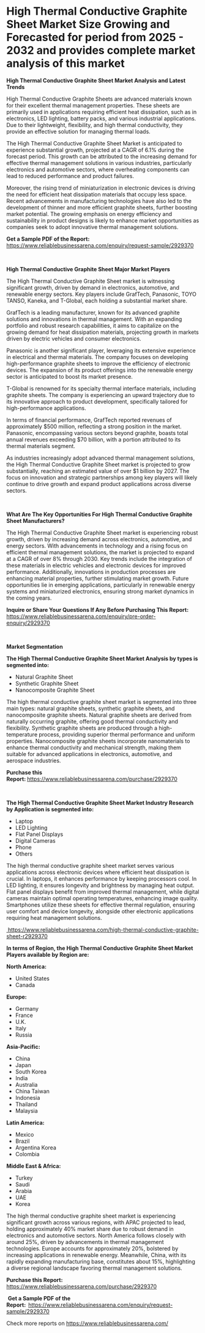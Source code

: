 <p><h1>High Thermal Conductive Graphite Sheet Market Size Growing and Forecasted for period from 2025 - 2032 and provides complete market analysis of this market</h1></p><p><strong>High Thermal Conductive Graphite Sheet Market Analysis and Latest Trends</strong></p>
<p><p>High Thermal Conductive Graphite Sheets are advanced materials known for their excellent thermal management properties. These sheets are primarily used in applications requiring efficient heat dissipation, such as in electronics, LED lighting, battery packs, and various industrial applications. Due to their lightweight, flexibility, and high thermal conductivity, they provide an effective solution for managing thermal loads.</p><p>The High Thermal Conductive Graphite Sheet Market is anticipated to experience substantial growth, projected at a CAGR of 6.1% during the forecast period. This growth can be attributed to the increasing demand for effective thermal management solutions in various industries, particularly electronics and automotive sectors, where overheating components can lead to reduced performance and product failures. </p><p>Moreover, the rising trend of miniaturization in electronic devices is driving the need for efficient heat dissipation materials that occupy less space. Recent advancements in manufacturing technologies have also led to the development of thinner and more efficient graphite sheets, further boosting market potential. The growing emphasis on energy efficiency and sustainability in product designs is likely to enhance market opportunities as companies seek to adopt innovative thermal management solutions.</p></p>
<p><strong>Get a Sample PDF of the Report:&nbsp;</strong> <a href="https://www.reliablebusinessarena.com/enquiry/request-sample/2929370?utm_campaign=2383&utm_medium=2&utm_source=Github&utm_content=ia&utm_term=12032025&utm_id=high-thermal-conductive-graphite-sheet">https://www.reliablebusinessarena.com/enquiry/request-sample/2929370</a></p>
<p>&nbsp;</p>
<p><strong>High Thermal Conductive Graphite Sheet Major Market Players</strong></p>
<p><p>The High Thermal Conductive Graphite Sheet market is witnessing significant growth, driven by demand in electronics, automotive, and renewable energy sectors. Key players include GrafTech, Panasonic, TOYO TANSO, Kaneka, and T-Global, each holding a substantial market share.</p><p>GrafTech is a leading manufacturer, known for its advanced graphite solutions and innovations in thermal management. With an expanding portfolio and robust research capabilities, it aims to capitalize on the growing demand for heat dissipation materials, projecting growth in markets driven by electric vehicles and consumer electronics.</p><p>Panasonic is another significant player, leveraging its extensive experience in electrical and thermal materials. The company focuses on developing high-performance graphite sheets to improve the efficiency of electronic devices. The expansion of its product offerings into the renewable energy sector is anticipated to boost its market presence.</p><p>T-Global is renowned for its specialty thermal interface materials, including graphite sheets. The company is experiencing an upward trajectory due to its innovative approach to product development, specifically tailored for high-performance applications. </p><p>In terms of financial performance, GrafTech reported revenues of approximately $500 million, reflecting a strong position in the market. Panasonic, encompassing various sectors beyond graphite, boasts total annual revenues exceeding $70 billion, with a portion attributed to its thermal materials segment. </p><p>As industries increasingly adopt advanced thermal management solutions, the High Thermal Conductive Graphite Sheet market is projected to grow substantially, reaching an estimated value of over $1 billion by 2027. The focus on innovation and strategic partnerships among key players will likely continue to drive growth and expand product applications across diverse sectors.</p></p>
<p>&nbsp;</p>
<p><strong>What Are The Key Opportunities For High Thermal Conductive Graphite Sheet Manufacturers?</strong></p>
<p><p>The High Thermal Conductive Graphite Sheet market is experiencing robust growth, driven by increasing demand across electronics, automotive, and energy sectors. With advancements in technology and a rising focus on efficient thermal management solutions, the market is projected to expand at a CAGR of over 8% through 2030. Key trends include the integration of these materials in electric vehicles and electronic devices for improved performance. Additionally, innovations in production processes are enhancing material properties, further stimulating market growth. Future opportunities lie in emerging applications, particularly in renewable energy systems and miniaturized electronics, ensuring strong market dynamics in the coming years.</p></p>
<p><strong>Inquire or Share Your Questions If Any Before Purchasing This Report:</strong> <a href="https://www.reliablebusinessarena.com/enquiry/pre-order-enquiry/2929370?utm_campaign=2383&utm_medium=2&utm_source=Github&utm_content=ia&utm_term=12032025&utm_id=high-thermal-conductive-graphite-sheet">https://www.reliablebusinessarena.com/enquiry/pre-order-enquiry/2929370</a></p>
<p>&nbsp;</p>
<p><strong>Market Segmentation</strong></p>
<p><strong>The High Thermal Conductive Graphite Sheet Market Analysis by types is segmented into:</strong></p>
<p><ul><li>Natural Graphite Sheet</li><li>Synthetic Graphite Sheet</li><li>Nanocomposite Graphite Sheet</li></ul></p>
<p><p>The high thermal conductive graphite sheet market is segmented into three main types: natural graphite sheets, synthetic graphite sheets, and nanocomposite graphite sheets. Natural graphite sheets are derived from naturally occurring graphite, offering good thermal conductivity and flexibility. Synthetic graphite sheets are produced through a high-temperature process, providing superior thermal performance and uniform properties. Nanocomposite graphite sheets incorporate nanomaterials to enhance thermal conductivity and mechanical strength, making them suitable for advanced applications in electronics, automotive, and aerospace industries.</p></p>
<p><strong>Purchase this Report:&nbsp;</strong><a href="https://www.reliablebusinessarena.com/purchase/2929370?utm_campaign=2383&utm_medium=2&utm_source=Github&utm_content=ia&utm_term=12032025&utm_id=high-thermal-conductive-graphite-sheet">https://www.reliablebusinessarena.com/purchase/2929370</a></p>
<p>&nbsp;</p>
<p><strong>The High Thermal Conductive Graphite Sheet Market Industry Research by Application is segmented into:</strong></p>
<p><ul><li>Laptop</li><li>LED Lighting</li><li>Flat Panel Displays</li><li>Digital Cameras</li><li>Phone</li><li>Others</li></ul></p>
<p><p>The high thermal conductive graphite sheet market serves various applications across electronic devices where efficient heat dissipation is crucial. In laptops, it enhances performance by keeping processors cool. In LED lighting, it ensures longevity and brightness by managing heat output. Flat panel displays benefit from improved thermal management, while digital cameras maintain optimal operating temperatures, enhancing image quality. Smartphones utilize these sheets for effective thermal regulation, ensuring user comfort and device longevity, alongside other electronic applications requiring heat management solutions.</p></p>
<p><a href="https://www.reliablebusinessarena.com/high-thermal-conductive-graphite-sheet-r2929370?utm_campaign=2383&utm_medium=2&utm_source=Github&utm_content=ia&utm_term=12032025&utm_id=high-thermal-conductive-graphite-sheet">&nbsp;https://www.reliablebusinessarena.com/high-thermal-conductive-graphite-sheet-r2929370</a></p>
<p><strong>In terms of Region, the High Thermal Conductive Graphite Sheet Market Players available by Region are:</strong></p>
<p>
    <p> <strong> North America: </strong>
        <ul>
            <li>United States</li>
            <li>Canada</li>
        </ul>
        </p> 
    <p> <strong> Europe: </strong>
        <ul>
            <li>Germany</li>
            <li>France</li>
            <li>U.K.</li>
            <li>Italy</li>
            <li>Russia</li>
        </ul>
        </p> 
    <p> <strong> Asia-Pacific: </strong>
        <ul>
            <li>China</li>
            <li>Japan</li>
            <li>South Korea</li>
            <li>India</li>
            <li>Australia</li>
            <li>China Taiwan</li>
            <li>Indonesia</li>
            <li>Thailand</li>
            <li>Malaysia</li>
        </ul>
        </p> 
    <p> <strong> Latin America: </strong>
        <ul>
            <li>Mexico</li>
            <li>Brazil</li>
            <li>Argentina Korea</li>
            <li>Colombia</li>
        </ul>
        </p> 
    <p> <strong> Middle East & Africa: </strong>
        <ul>
            <li>Turkey</li>
            <li>Saudi</li>
            <li>Arabia</li>
            <li>UAE</li>
            <li>Korea</li>
        </ul>
    </p>
    </p>
<p><p>The high thermal conductive graphite sheet market is experiencing significant growth across various regions, with APAC projected to lead, holding approximately 40% market share due to robust demand in electronics and automotive sectors. North America follows closely with around 25%, driven by advancements in thermal management technologies. Europe accounts for approximately 20%, bolstered by increasing applications in renewable energy. Meanwhile, China, with its rapidly expanding manufacturing base, constitutes about 15%, highlighting a diverse regional landscape favoring thermal management solutions.</p></p>
<p><strong>Purchase this Report: </strong><a href="https://www.reliablebusinessarena.com/purchase/2929370?utm_campaign=2383&utm_medium=2&utm_source=Github&utm_content=ia&utm_term=12032025&utm_id=high-thermal-conductive-graphite-sheet">https://www.reliablebusinessarena.com/purchase/2929370</a></p>
<p>&nbsp;<strong>Get a Sample PDF of the Report:&nbsp;&nbsp;</strong><a href="https://www.reliablebusinessarena.com/enquiry/request-sample/2929370?utm_campaign=2383&utm_medium=2&utm_source=Github&utm_content=ia&utm_term=12032025&utm_id=high-thermal-conductive-graphite-sheet">https://www.reliablebusinessarena.com/enquiry/request-sample/2929370</a></p>
<p><strong></strong></p>
<p>Check more reports on <a href="https://www.reliablebusinessarena.com/?utm_campaign=2383&utm_medium=2&utm_source=Github&utm_content=ia&utm_term=12032025&utm_id=high-thermal-conductive-graphite-sheet">https://www.reliablebusinessarena.com/</a></p>